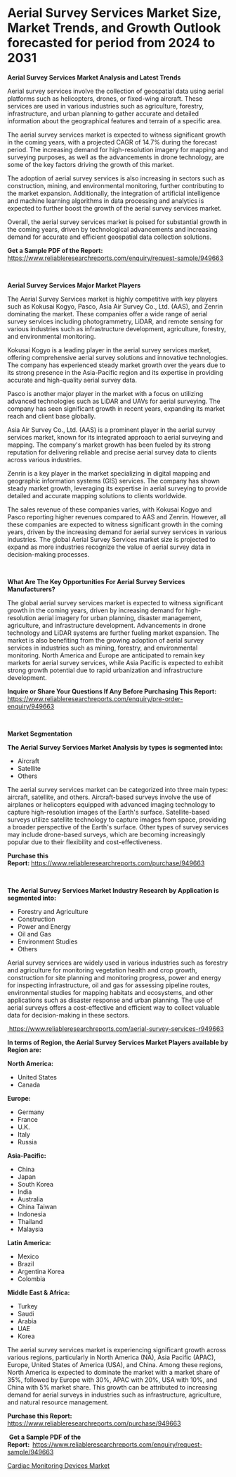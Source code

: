 <p><h1>Aerial Survey Services Market Size, Market Trends, and Growth Outlook forecasted for period from 2024 to 2031</h1></p><p><strong>Aerial Survey Services Market Analysis and Latest Trends</strong></p>
<p><p>Aerial survey services involve the collection of geospatial data using aerial platforms such as helicopters, drones, or fixed-wing aircraft. These services are used in various industries such as agriculture, forestry, infrastructure, and urban planning to gather accurate and detailed information about the geographical features and terrain of a specific area.</p><p>The aerial survey services market is expected to witness significant growth in the coming years, with a projected CAGR of 14.7% during the forecast period. The increasing demand for high-resolution imagery for mapping and surveying purposes, as well as the advancements in drone technology, are some of the key factors driving the growth of this market. </p><p>The adoption of aerial survey services is also increasing in sectors such as construction, mining, and environmental monitoring, further contributing to the market expansion. Additionally, the integration of artificial intelligence and machine learning algorithms in data processing and analytics is expected to further boost the growth of the aerial survey services market.</p><p>Overall, the aerial survey services market is poised for substantial growth in the coming years, driven by technological advancements and increasing demand for accurate and efficient geospatial data collection solutions.</p></p>
<p><strong>Get a Sample PDF of the Report:&nbsp;</strong> <a href="https://www.reliableresearchreports.com/enquiry/request-sample/949663">https://www.reliableresearchreports.com/enquiry/request-sample/949663</a></p>
<p>&nbsp;</p>
<p><strong>Aerial Survey Services Major Market Players</strong></p>
<p><p>The Aerial Survey Services market is highly competitive with key players such as Kokusai Kogyo, Pasco, Asia Air Survey Co., Ltd. (AAS), and Zenrin dominating the market. These companies offer a wide range of aerial survey services including photogrammetry, LiDAR, and remote sensing for various industries such as infrastructure development, agriculture, forestry, and environmental monitoring.</p><p>Kokusai Kogyo is a leading player in the aerial survey services market, offering comprehensive aerial survey solutions and innovative technologies. The company has experienced steady market growth over the years due to its strong presence in the Asia-Pacific region and its expertise in providing accurate and high-quality aerial survey data.</p><p>Pasco is another major player in the market with a focus on utilizing advanced technologies such as LiDAR and UAVs for aerial surveying. The company has seen significant growth in recent years, expanding its market reach and client base globally.</p><p>Asia Air Survey Co., Ltd. (AAS) is a prominent player in the aerial survey services market, known for its integrated approach to aerial surveying and mapping. The company's market growth has been fueled by its strong reputation for delivering reliable and precise aerial survey data to clients across various industries.</p><p>Zenrin is a key player in the market specializing in digital mapping and geographic information systems (GIS) services. The company has shown steady market growth, leveraging its expertise in aerial surveying to provide detailed and accurate mapping solutions to clients worldwide.</p><p>The sales revenue of these companies varies, with Kokusai Kogyo and Pasco reporting higher revenues compared to AAS and Zenrin. However, all these companies are expected to witness significant growth in the coming years, driven by the increasing demand for aerial survey services in various industries. The global Aerial Survey Services market size is projected to expand as more industries recognize the value of aerial survey data in decision-making processes.</p></p>
<p>&nbsp;</p>
<p><strong>What Are The Key Opportunities For Aerial Survey Services Manufacturers?</strong></p>
<p><p>The global aerial survey services market is expected to witness significant growth in the coming years, driven by increasing demand for high-resolution aerial imagery for urban planning, disaster management, agriculture, and infrastructure development. Advancements in drone technology and LiDAR systems are further fueling market expansion. The market is also benefiting from the growing adoption of aerial survey services in industries such as mining, forestry, and environmental monitoring. North America and Europe are anticipated to remain key markets for aerial survey services, while Asia Pacific is expected to exhibit strong growth potential due to rapid urbanization and infrastructure development.</p></p>
<p><strong>Inquire or Share Your Questions If Any Before Purchasing This Report:</strong> <a href="https://www.reliableresearchreports.com/enquiry/pre-order-enquiry/949663">https://www.reliableresearchreports.com/enquiry/pre-order-enquiry/949663</a></p>
<p>&nbsp;</p>
<p><strong>Market Segmentation</strong></p>
<p><strong>The Aerial Survey Services Market Analysis by types is segmented into:</strong></p>
<p><ul><li>Aircraft</li><li>Satellite</li><li>Others</li></ul></p>
<p><p>The aerial survey services market can be categorized into three main types: aircraft, satellite, and others. Aircraft-based surveys involve the use of airplanes or helicopters equipped with advanced imaging technology to capture high-resolution images of the Earth's surface. Satellite-based surveys utilize satellite technology to capture images from space, providing a broader perspective of the Earth's surface. Other types of survey services may include drone-based surveys, which are becoming increasingly popular due to their flexibility and cost-effectiveness.</p></p>
<p><strong>Purchase this Report:&nbsp;</strong><a href="https://www.reliableresearchreports.com/purchase/949663">https://www.reliableresearchreports.com/purchase/949663</a></p>
<p>&nbsp;</p>
<p><strong>The Aerial Survey Services Market Industry Research by Application is segmented into:</strong></p>
<p><ul><li>Forestry and Agriculture</li><li>Construction</li><li>Power and Energy</li><li>Oil and Gas</li><li>Environment Studies</li><li>Others</li></ul></p>
<p><p>Aerial survey services are widely used in various industries such as forestry and agriculture for monitoring vegetation health and crop growth, construction for site planning and monitoring progress, power and energy for inspecting infrastructure, oil and gas for assessing pipeline routes, environmental studies for mapping habitats and ecosystems, and other applications such as disaster response and urban planning. The use of aerial surveys offers a cost-effective and efficient way to collect valuable data for decision-making in these sectors.</p></p>
<p><a href="https://www.reliableresearchreports.com/aerial-survey-services-r949663">&nbsp;https://www.reliableresearchreports.com/aerial-survey-services-r949663</a></p>
<p><strong>In terms of Region, the Aerial Survey Services Market Players available by Region are:</strong></p>
<p>
    <p> <strong> North America: </strong>
        <ul>
            <li>United States</li>
            <li>Canada</li>
        </ul>
        </p> 
    <p> <strong> Europe: </strong>
        <ul>
            <li>Germany</li>
            <li>France</li>
            <li>U.K.</li>
            <li>Italy</li>
            <li>Russia</li>
        </ul>
        </p> 
    <p> <strong> Asia-Pacific: </strong>
        <ul>
            <li>China</li>
            <li>Japan</li>
            <li>South Korea</li>
            <li>India</li>
            <li>Australia</li>
            <li>China Taiwan</li>
            <li>Indonesia</li>
            <li>Thailand</li>
            <li>Malaysia</li>
        </ul>
        </p> 
    <p> <strong> Latin America: </strong>
        <ul>
            <li>Mexico</li>
            <li>Brazil</li>
            <li>Argentina Korea</li>
            <li>Colombia</li>
        </ul>
        </p> 
    <p> <strong> Middle East & Africa: </strong>
        <ul>
            <li>Turkey</li>
            <li>Saudi</li>
            <li>Arabia</li>
            <li>UAE</li>
            <li>Korea</li>
        </ul>
    </p>
    </p>
<p><p>The aerial survey services market is experiencing significant growth across various regions, particularly in North America (NA), Asia Pacific (APAC), Europe, United States of America (USA), and China. Among these regions, North America is expected to dominate the market with a market share of 35%, followed by Europe with 30%, APAC with 20%, USA with 10%, and China with 5% market share. This growth can be attributed to increasing demand for aerial surveys in industries such as infrastructure, agriculture, and natural resource management.</p></p>
<p><strong>Purchase this Report: </strong><a href="https://www.reliableresearchreports.com/purchase/949663">https://www.reliableresearchreports.com/purchase/949663</a></p>
<p>&nbsp;<strong>Get a Sample PDF of the Report:&nbsp;&nbsp;</strong><a href="https://www.reliableresearchreports.com/enquiry/request-sample/949663">https://www.reliableresearchreports.com/enquiry/request-sample/949663</a></p>
<p><strong></strong></p>
<p><p><a href="https://github.com/myacatherineblakecaczo9vcsw/Market-Research-Report-List-3/blob/main/cardiac-monitoring-devices-market.md">Cardiac Monitoring Devices Market</a></p></p>